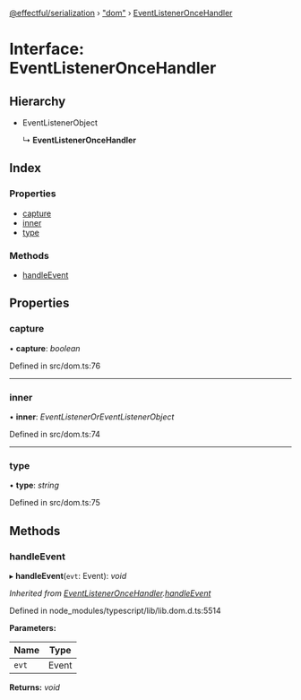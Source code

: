 [@effectful/serialization](../README.md) › ["dom"](../modules/_dom_.md) › [EventListenerOnceHandler](_dom_.eventlisteneroncehandler.md)

# Interface: EventListenerOnceHandler

## Hierarchy

* EventListenerObject

  ↳ **EventListenerOnceHandler**

## Index

### Properties

* [capture](_dom_.eventlisteneroncehandler.md#capture)
* [inner](_dom_.eventlisteneroncehandler.md#inner)
* [type](_dom_.eventlisteneroncehandler.md#type)

### Methods

* [handleEvent](_dom_.eventlisteneroncehandler.md#handleevent)

## Properties

###  capture

• **capture**: *boolean*

Defined in src/dom.ts:76

___

###  inner

• **inner**: *EventListenerOrEventListenerObject*

Defined in src/dom.ts:74

___

###  type

• **type**: *string*

Defined in src/dom.ts:75

## Methods

###  handleEvent

▸ **handleEvent**(`evt`: Event): *void*

*Inherited from [EventListenerOnceHandler](_dom_.eventlisteneroncehandler.md).[handleEvent](_dom_.eventlisteneroncehandler.md#handleevent)*

Defined in node_modules/typescript/lib/lib.dom.d.ts:5514

**Parameters:**

Name | Type |
------ | ------ |
`evt` | Event |

**Returns:** *void*
